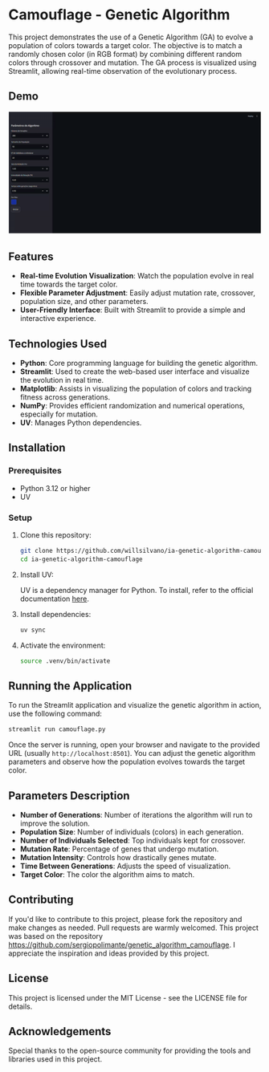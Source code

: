 # Camouflage - Genetic Algorithm

This project demonstrates the use of a Genetic Algorithm (GA) to evolve a population of colors towards a target color. The objective is to match a randomly chosen color (in RGB format) by combining different random colors through crossover and mutation. The GA process is visualized using Streamlit, allowing real-time observation of the evolutionary process.

## Demo

![Demo](./camouflage.gif)

## Features
- **Real-time Evolution Visualization**: Watch the population evolve in real time towards the target color.
- **Flexible Parameter Adjustment**: Easily adjust mutation rate, crossover, population size, and other parameters.
- **User-Friendly Interface**: Built with Streamlit to provide a simple and interactive experience.

## Technologies Used
- **Python**: Core programming language for building the genetic algorithm.
- **Streamlit**: Used to create the web-based user interface and visualize the evolution in real time.
- **Matplotlib**: Assists in visualizing the population of colors and tracking fitness across generations.
- **NumPy**: Provides efficient randomization and numerical operations, especially for mutation.
- **UV**: Manages Python dependencies.

## Installation

### Prerequisites
- Python 3.12 or higher
- UV

### Setup
1. Clone this repository:
   ```bash
   git clone https://github.com/willsilvano/ia-genetic-algorithm-camouflage.git
   cd ia-genetic-algorithm-camouflage
   ```
2. Install UV:

   UV is a dependency manager for Python. To install, refer to the official documentation [here](https://docs.astral.sh/uv/).

3. Install dependencies:
   ```bash
   uv sync
   ```

4. Activate the environment:
   ```bash
   source .venv/bin/activate
   ```

## Running the Application
To run the Streamlit application and visualize the genetic algorithm in action, use the following command:
```bash
streamlit run camouflage.py
```
Once the server is running, open your browser and navigate to the provided URL (usually `http://localhost:8501`). You can adjust the genetic algorithm parameters and observe how the population evolves towards the target color.

## Parameters Description
- **Number of Generations**: Number of iterations the algorithm will run to improve the solution.
- **Population Size**: Number of individuals (colors) in each generation.
- **Number of Individuals Selected**: Top individuals kept for crossover.
- **Mutation Rate**: Percentage of genes that undergo mutation.
- **Mutation Intensity**: Controls how drastically genes mutate.
- **Time Between Generations**: Adjusts the speed of visualization.
- **Target Color**: The color the algorithm aims to match.

## Contributing
If you'd like to contribute to this project, please fork the repository and make changes as needed. Pull requests are warmly welcomed.
This project was based on the repository https://github.com/sergiopolimante/genetic_algorithm_camouflage. I appreciate the inspiration and ideas provided by this project.

## License
This project is licensed under the MIT License - see the LICENSE file for details.

## Acknowledgements
Special thanks to the open-source community for providing the tools and libraries used in this project.


